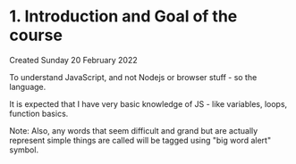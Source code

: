 # 1. Introduction and Goal of the course
Created Sunday 20 February 2022

To understand JavaScript, and not Nodejs or browser stuff - so the language.

It is expected that I have very basic knowledge of JS - like variables, loops, function basics.

Note: Also, any words that seem difficult and grand but are actually represent simple things are called will be tagged using "big word alert" symbol.